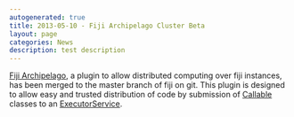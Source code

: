 ```yaml
---
autogenerated: true
title: 2013-05-10 - Fiji Archipelago Cluster Beta
layout: page
categories: News
description: test description
---
```


[Fiji Archipelago](Fiji_Archipelago), a plugin to allow distributed computing over fiji instances, has been merged to the master branch of fiji on git. This plugin is designed to allow easy and trusted distribution of code by submission of [Callable](http://docs.oracle.com/javase/6/docs/api/java/util/concurrent/Callable.html) classes to an [ExecutorService](http://docs.oracle.com/javase/6/docs/api/java/util/concurrent/ExecutorService.html).


